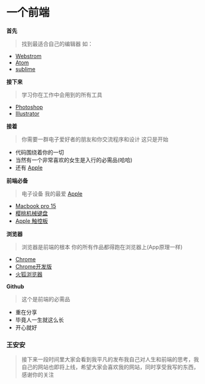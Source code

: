 # 一个前端

**首先**
>  找到最适合自己的编辑器 如：
 - [Webstrom][1]
 - [Atom][2]
 - [sublime][3]

**接下来**

>  学习你在工作中会用到的所有工具
  - [Photoshop][4]
  - [Illustrator][5]

**接着**
>   你需要一群电子爱好者的朋友和你交流程序和设计 这只是开始
  - 代码围绕着你的一切
  - 当然有一个非常喜欢的女生是入行的必需品(哈哈)
  - 还有 [Apple][6]

**前端必备**
> 电子设备 我的最爱 [Apple][6]
  - [Macbook pro 15][7]
  - [樱桃机械键盘][8]
  - [Apple 触控板][9]

**浏览器**
>  浏览器是前端的根本 你的所有作品都得跑在浏览器上(App原理一样)
  - [Chrome][10]
  - [Chrome开发版][11]
  - [火狐浏览器][12]

**Github**
> 这个是前端的必需品
  - 重在分享
  - 毕竟人一生就这么长
  - 开心就好

### 王安安
> 接下来一段时间里大家会看到我平凡的发布我自己对人生和前端的思考，我自己的网站也即将上线，希望大家会喜欢我的网站，同时享受我写的东西，感谢你的关注



[1]:http://brackets.io/
[2]:https://atom.io/
[3]:https://www.sublimetext.com/

[4]:http://www.adobe.com/cn/products/photoshop.html
[5]:https://www.adobe.com/cn/products/illustrator.html?promoid=KLXLT


[6]:https://www.apple.com/

[7]:https://www.apple.com/macbook-pro/
[8]:http://www.cherry.cn/
[9]:https://www.apple.com/macbook-pro/

[10]:https://www.google.com.tw/chrome/browser/desktop/
[11]:https://www.google.com/chrome/browser/canary.html
[12]:http://www.firefox.com.cn/download/

